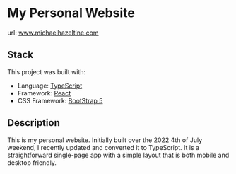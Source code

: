 # My Personal Website

url: www.michaelhazeltine.com

## Stack

This project was built with:

- Language: [TypeScript](https://www.typescriptlang.org/)
- Framework: [React](https://react.dev/)
- CSS Framework: [BootStrap 5](https://getbootstrap.com/)

## Description

This is my personal website. Initially built over the 2022 4th of July weekend, I recently updated and converted it  to TypeScript. It is a straightforward single-page app with a simple layout that is both mobile and desktop friendly.
